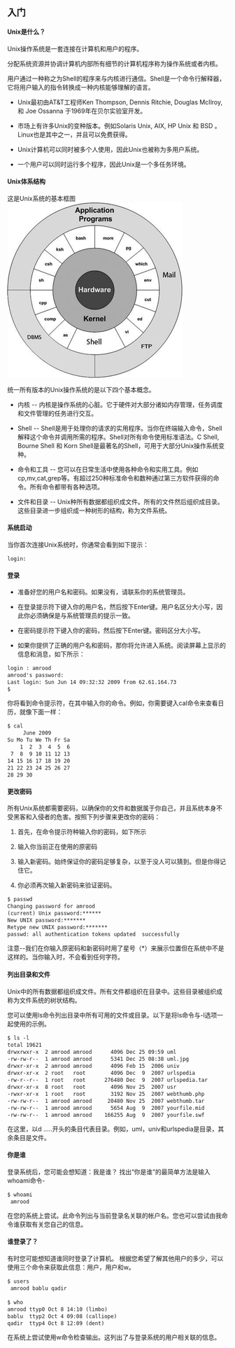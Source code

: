 ## 入门

#### Unix是什么？

Unix操作系统是一套连接在计算机和用户的程序。

分配系统资源并协调计算机内部所有细节的计算机程序称为操作系统或者内核。

用户通过一种称之为Shell的程序来与内核进行通信。Shell是一个命令行解释器，它将用户输入的指令转换成一种内核能够理解的语言。

+ Unix最初由AT&T工程师Ken Thompson, Dennis Ritchie, Douglas McIlroy, 和 Joe Ossanna 于1969年在贝尔实验室开发。

+ 市场上有许多Unix的变种版本。例如Solaris Unix, AIX, HP Unix 和 BSD 。Linux也是其中之一，并且可以免费获得。

+ Unix计算机可以同时被多个人使用，因此Unix也被称为多用户系统。

+ 一个用户可以同时运行多个程序，因此Unix是一个多任务环境。

#### Unix体系结构

这是Unix系统的基本框图
![Unix体系结构](https://github.com/justforfunmy/Notebook/blob/master/md/Unix/images/unix_architecture.jpg)

统一所有版本的Unix操作系统的是以下四个基本概念。

+ 内核 -- 内核是操作系统的心脏。它于硬件对大部分诸如内存管理，任务调度和文件管理的任务进行交互。

+ Shell -- Shell是用于处理你的请求的实用程序。当你在终端输入命令，Shell解释这个命令并调用所需的程序。Shell对所有命令使用标准语法。C Shell, Bourne Shell 和 Korn Shell是最著名的Shell，可用于大部分Unix操作系统变种。

+ 命令和工具 -- 您可以在日常生活中使用各种命令和实用工具。例如cp,mv,cat,grep等。有超过250种标准命令和数种通过第三方软件获得的命令。所有命令都带有各种选项。

+ 文件和目录 -- Unix种所有数据都组织成文件。所有的文件然后组织成目录。这些目录进一步组织成一种树形的结构，称为文件系统。

#### 系统启动

当你首次连接Unix系统时，你通常会看到如下提示：

````
login:
````

#### 登录

+ 准备好您的用户名和密码。如果没有，请联系你的系统管理员。

+ 在登录提示符下键入你的用户名，然后按下Enter键。用户名区分大小写，因此你必须确保是与系统管理员的提示一致。

+ 在密码提示符下键入你的密码，然后按下Enter键。密码区分大小写。

+ 如果你提供了正确的用户名和密码，那你将允许进入系统。阅读屏幕上显示的信息和消息，如下所示：

````
login : amrood
amrood's password:
Last login: Sun Jun 14 09:32:32 2009 from 62.61.164.73
$
````

你将看到命令提示符，在其中输入你的命令。例如，你需要键入cal命令来查看日历，就像下面一样：

````
$ cal
     June 2009
Su Mo Tu We Th Fr Sa
    1  2  3  4  5  6
 7  8  9 10 11 12 13
14 15 16 17 18 19 20
21 22 23 24 25 26 27
28 29 30
````

#### 更改密码

所有Unix系统都需要密码，以确保你的文件和数据属于你自己，并且系统本身不受黑客和入侵者的危害。按照下列步骤来更改你的密码：

1. 首先，在命令提示符种输入你的密码，如下所示

2. 输入你当前正在使用的原密码

3. 输入新密码。始终保证你的密码足够复杂，以至于没人可以猜到。但是你得记住它。

4. 你必须再次输入新密码来验证密码。

````
$ passwd
Changing password for amrood
(current) Unix password:******
New UNIX password:*******
Retype new UNIX password:*******
passwd: all authentication tokens updated  successfully
````

注意--我们在你输入原密码和新密码时用了星号（*）来展示位置但在系统中不是这样的。当你输入时，不会看到任何字符。

#### 列出目录和文件

Unix中的所有数据都组织成文件。所有文件都组织在目录中。这些目录被组织成称为文件系统的树状结构。

您可以使用ls命令列出目录中所有可用的文件或目录。以下是将ls命令与-l选项一起使用的示例。

````
$ ls -l
total 19621
drwxrwxr-x  2 amrood amrood      4096 Dec 25 09:59 uml
-rw-rw-r--  1 amrood amrood      5341 Dec 25 08:38 uml.jpg
drwxr-xr-x  2 amrood amrood      4096 Feb 15  2006 univ
drwxr-xr-x  2 root   root        4096 Dec  9  2007 urlspedia
-rw-r--r--  1 root   root      276480 Dec  9  2007 urlspedia.tar
drwxr-xr-x  8 root   root        4096 Nov 25  2007 usr
-rwxr-xr-x  1 root   root        3192 Nov 25  2007 webthumb.php
-rw-rw-r--  1 amrood amrood     20480 Nov 25  2007 webthumb.tar
-rw-rw-r--  1 amrood amrood      5654 Aug  9  2007 yourfile.mid
-rw-rw-r--  1 amrood amrood    166255 Aug  9  2007 yourfile.swf
````
在这里，以d .....开头的条目代表目录。例如，uml，univ和urlspedia是目录，其余条目是文件。

#### 你是谁

登录系统后，您可能会想知道：我是谁？ 找出“你是谁”的最简单方法是输入whoami命令-

````
$ whoami
 amrood
````

在您的系统上尝试。此命令列出与当前登录名关联的帐户名。您也可以尝试由我命令谁获取有关您自己的信息。

#### 谁登录了？

有时您可能想知道谁同时登录了计算机。 根据您希望了解其他用户的多少，可以使用三个命令来获取此信息：用户，用户和w。

````
$ users
 amrood bablu qadir

$ who
amrood ttyp0 Oct 8 14:10 (limbo)
bablu  ttyp2 Oct 4 09:08 (calliope)
qadir  ttyp4 Oct 8 12:09 (dent)
````

在系统上尝试使用w命令检查输出。这列出了与登录系统的用户相关联的信息。





